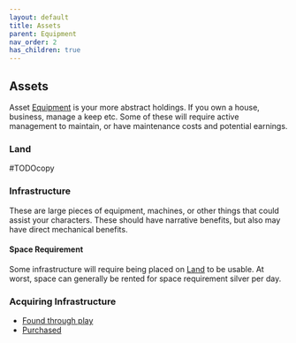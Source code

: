 ```yaml
---
layout: default
title: Assets
parent: Equipment
nav_order: 2
has_children: true
---
```

## Assets
Asset [Equipment](Equipment) is your more abstract holdings. If you own a house, business, manage a keep etc. Some of these will require active management to maintain, or have maintenance costs and potential earnings. 

### Land
#TODOcopy 

### Infrastructure
These are large pieces of equipment, machines, or other things that could assist your characters. These should have narrative benefits, but also may have direct mechanical benefits.

#### Space Requirement
Some infrastructure will require being placed on [Land](#Land) to be usable. At worst, space can generally be rented for space requirement silver per day.

### Acquiring Infrastructure
* [Found through play](Equipment#Looting)
* [Purchased](Example-Infrastructure)



